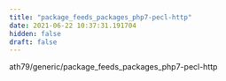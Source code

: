 ```yaml
---
title: "package_feeds_packages_php7-pecl-http"
date: 2021-06-22 10:37:31.191704
hidden: false
draft: false
---
```


ath79/generic/package_feeds_packages_php7-pecl-http

